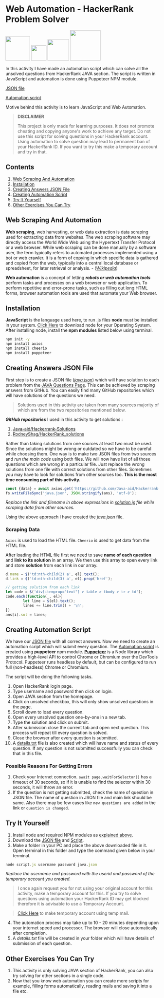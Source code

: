# Web Automation - HackerRank Problem Solver

<img src="https://user-images.githubusercontent.com/89251393/137632878-c1922c94-ffdf-4b10-b401-82f014097708.png" width="80"/>  <img src="https://user-images.githubusercontent.com/89251393/137633064-51443d8b-1e2e-4f6d-8612-aeddcdfe3b4f.png" width="50"/>  <img src="https://user-images.githubusercontent.com/89251393/137633513-09436b0b-fafb-4efb-8a62-b03a1d3f8e1d.png" width="70"/> <img src="https://user-images.githubusercontent.com/89251393/137633548-8c3ddff2-1eb7-4672-9054-6803404eeb6f.png" width="100"/>



In this activity I have made an automation script which can solve all the unsolved questions from HackerRank JAVA section. The script is written in JavaScript and automation is done using Puppeteer NPM module.

[JSON file](https://github.com/madhur3u/JavaScript/blob/main/Web%20Automation/HackerRank%20Java/java.json)

[Automation script](https://github.com/madhur3u/JavaScript/blob/main/Web%20Automation/HackerRank%20Java/script.js)

Motive behind this activity is to learn JavaScript and Web Automation.

> **DISCLAIMER**
> 
> This project is only made for learning purposes. It does not promote cheating and copying anyone's work to achieve any target. Do not use this script for solving questions in your HackerRank account. Using automation to solve question may lead to permanent ban of your HackerRank ID. If you want to try this make a temporary account and try in that.

## Contents

1.  [Web Scraping And Automation](https://github.com/madhur3u/JavaScript/blob/main/Web%20Automation/HackerRank%20Java#web-scraping-and-automation)
2.  [Installation](https://github.com/madhur3u/JavaScript/blob/main/Web%20Automation/HackerRank%20Java#installation)
3.  [Creating Answers JSON File](https://github.com/madhur3u/JavaScript/blob/main/Web%20Automation/HackerRank%20Java#creating-answers-json-file)
4.  [Creating Automation Script](https://github.com/madhur3u/JavaScript/blob/main/Web%20Automation/HackerRank%20Java#creating-automation-script)
5.  [Try It Yourself](https://github.com/madhur3u/JavaScript/blob/main/Web%20Automation/HackerRank%20Java#try-it-yourself)
6.  [Other Exercises You Can Try](https://github.com/madhur3u/JavaScript/blob/main/Web%20Automation/HackerRank%20Java#other-exercises-you-can-try)

## Web Scraping And Automation

**Web scraping**, web harvesting, or web data extraction is data scraping used for extracting data from websites. The web scraping software may directly access the World Wide Web using the Hypertext Transfer Protocol or a web browser. While web scraping can be done manually by a software user, the term typically refers to automated processes implemented using a bot or web crawler. It is a form of copying in which specific data is gathered and copied from the web, typically into a central local database or spreadsheet, for later retrieval or analysis. - ([*Wikipedia*](https://en.wikipedia.org/wiki/Web_scraping))

**Web automation** is a concept of letting ***robots or web automation tools*** perform tasks and processes on a web browser or web application. To perform repetitive and error-prone tasks, such as filling out long HTML forms, browser automation tools are used that automate your Web browser.

## Installation

**JavaScript** is the language used here, to run .js files **node** must be installed in your system. [Click Here](https://nodejs.org/en/download/) to download node for your Operating System.
After installing node, install the **npm modules** listed below using terminal.

```bash
npm init -y
npm install axios
npm install cheerio
npm install puppeteer
```

## Creating Answers JSON File

First step is to create a JSON file ([*java.json*](https://github.com/madhur3u/JavaScript/blob/main/Web%20Automation/HackerRank%20Java/java.json)) which will have solution to each problem from the [JAVA Questions Page](https://www.hackerrank.com/domains/java). This can be achieved by scraping answers from GitHub. You can easily find many GitHub repositories which will have solutions of the questions we need.

> Solutions used in this activity are taken from many sources majority of which are from the two repositories mentioned below.

***GitHub repositories*** I used in this activity to get solutions :

1.  [Java-aid/Hackerrank-Solutions](https://github.com/Java-aid/Hackerrank-Solutions)
2.  [RodneyShag/HackerRank_solutions](https://github.com/RodneyShag/HackerRank_solutions)

Rather than taking solutions from one sources at least two must be used. Since the solutions might be wrong or outdated so we have to be careful while choosing them.
One way is to make two JSON files from two sources and *run the main code* using both files. We will now have list of all those questions which are wrong in a particular file. Just replace the wrong solutions from one file with correct solutions from other files. Sometimes you may have to look for solutions from other sources too. **This is the most time consuming part of this activity.**

```javascript
const {data} = await axios.get('https://github.com/Java-aid/Hackerrank-Solutions#java');
fs.writeFileSync('java.json', JSON.stringify(ans), 'utf-8');
```

*Replace the link and filename in above expressions in [solution.js](https://github.com/madhur3u/JavaScript/blob/main/Web%20Automation/HackerRank%20Java/solution.js) file while scraping data from other sources.*

Using the above approach I have created the [*java.json*](https://github.com/madhur3u/JavaScript/blob/main/Web%20Automation/HackerRank%20Java/java.json) file.

### Scraping Data

`Axios` is used to load the HTML file.
`Cheerio` is used to get data from the HTML file.

After loading the HTML file first we need to save **name of each question** and **link to its solution** in an array. We then use this array to open every link and store **solution** from each link in our array.

```javascript
d.name = $('td:nth-child(2) a', el).text();
d.link = $('td:nth-child(3) a', el).prop('href');

// getting solution from each link
let code = $('div[itemprop="text"] > table > tbody > tr > td');
code.each(function(_, el){
        let line = $(el).text();
        lines += line.trim() + '\n';
})
ans[i].sol = lines;
```

## Creating Automation Script

We have our [JSON file](https://github.com/madhur3u/JavaScript/blob/main/Web%20Automation/HackerRank%20Java/java.json) with all correct answers. Now we need to create an automation script which will submit every question. The [Automation script](https://github.com/madhur3u/JavaScript/blob/main/Web%20Automation/HackerRank%20Java/script.js) is created using **puppeteer** npm module.
[**Puppeteer**](https://github.com/puppeteer/puppeteer) is a Node library which provides a high-level API to control Chrome or Chromium over the DevTools Protocol. Puppeteer runs headless by default, but can be configured to run full (non-headless) Chrome or Chromium.

The script will be doing the following tasks.

1.  Open HackerRank login page.
2.  Type username and password then click on login.
3.  Open JAVA section from the homepage.
4.  Click on unsolved checkbox, this will only show unsolved questions in the page.
5.  Scroll down to load every question.
6.  Open every unsolved question one-by-one in a new tab.
7.  Type the solution and click on submit.
8.  After submission close the current tab and open next question. This process will repeat till every question is solved.
9.  Close the browser after every question is submitted.
10. A [details.txt]() file is also created which will have name and status of every question. If any question is not submitted successfully you can check that in this file.

### Possible Reasons For Getting Errors

1.  Check your Internet connection. `await page.waitForSelector()` has a timeout of 30 seconds, so if it is unable to find the selector within 30 seconds, it will throw an error.
2.  If the question is not getting submitted, check the name of question in JSON file. The name of question in JSON file and main link should be same. Also there may be few cases like `new questions are added` in the link or `question is changed`.

## Try It Yourself

1.  Install node and required NPM modules as [explained above](https://github.com/madhur3u/JavaScript/blob/main/Web%20Automation/HackerRank%20Java#installation).
2.  Download the [JSON file](https://github.com/madhur3u/JavaScript/blob/main/Web%20Automation/HackerRank%20Java/java.json) and [Script](https://github.com/madhur3u/JavaScript/blob/main/Web%20Automation/HackerRank%20Java/script.js).
3.  Make a folder in your PC and place the above downloaded file in it. Open terminal in this folder and type the command given below in your terminal.

```javascript
node script.js username password java.json
```

*Replace the username and password with the userid and password of the temporary account you created.*

> I once again request you for not using your original account for this activity, make a temporary account for this. If you try to solve questions using automation your HackerRank ID may get blocked therefore it is advisable to use a Temporary Account.

> [Click Here](https://temp-mail.org/en/) to make temporary account using temp mail.

4.  The automation process may take up to 10 - 20 minutes depending upon your internet speed and processor. The browser will close automatically after completion.
5.  A *details.txt* file will be created in your folder which will have details of submission of each question.

## Other Exercises You Can Try

1.  This activity is only solving JAVA section of HackerRank, you can also try solving for other sections in a single code.
2.  Now that you know web automation you can create more scripts for example, filling forms automatically, reading mails and saving it into a file etc.
